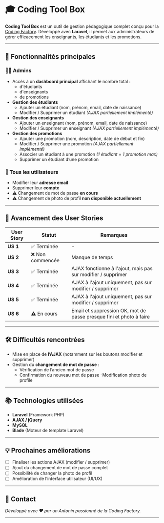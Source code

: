 # 🎓 Coding Tool Box

**Coding Tool Box** est un outil de gestion pédagogique complet conçu pour la [Coding Factory](https://codingfactory.fr). Développé avec **Laravel**, il permet aux administrateurs de gérer efficacement les enseignants, les étudiants et les promotions.

---

## 🚀 Fonctionnalités principales

### 👩‍🏫 Admins

- Accès à un **dashboard principal** affichant le nombre total :
  - d'étudiants
  - d'enseignants
  - de promotions
- **Gestion des étudiants**
  - Ajouter un étudiant (nom, prénom, email, date de naissance)
  - Modifier / Supprimer un étudiant *(AJAX partiellement implémenté)*
- **Gestion des enseignants**
  - Ajouter un enseignant (nom, prénom, email, date de naissance)
  - Modifier / Supprimer un enseignant *(AJAX partiellement implémenté)*
- **Gestion des promotions**
  - Ajouter une promotion (nom, description, date de début et fin)
  - Modifier / Supprimer une promotion *(AJAX partiellement implémenté)*
  - Associer un étudiant à une promotion *(1 étudiant = 1 promotion max)*
  - Supprimer un étudiant d’une promotion

### 👥 Tous les utilisateurs

- Modifier leur **adresse email**
- Supprimer leur **compte**
- ⚠️ Changement de mot de passe **en cours**
- ⚠️ Changement de photo de profil **non disponible actuellement**

---

## 📌 Avancement des User Stories

| User Story | Statut | Remarques |
|------------|--------|-----------|
| **US 1** | ✅ Terminée | - |
| **US 2** | ❌ Non commencée | Manque de temps | 
| **US 3** | ✅ Terminée  | AJAX fonctionne à l'ajout, mais pas sur modifier / supprimer |
| **US 4** | ✅ Terminée | AJAX à l'ajout uniquement, pas sur modifier / supprimer |
| **US 5** | ✅ Terminée | AJAX à l'ajout uniquement, pas sur modifier / supprimer |
| **US 6** | ⚠️ En cours | Email et suppression OK, mot de passe presque fini et photo à faire |

---

## 🛠️ Difficultés rencontrées

- Mise en place de **l’AJAX** (notamment sur les boutons modifier et supprimer)
- Gestion du **changement de mot de passe** :
  - Vérification de l’ancien mot de passe
  - Confirmation du nouveau mot de passe
  -Modification photo de profile
---

## 📚 Technologies utilisées

- **Laravel** (Framework PHP)
- **AJAX / jQuery**
- **MySQL**
- **Blade** (Moteur de template Laravel)

---

## 💡 Prochaines améliorations

- [ ] Finaliser les actions AJAX (modifier / supprimer)
- [ ] Ajout du changement de mot de passe complet
- [ ] Possibilité de changer la photo de profil
- [ ] Amélioration de l’interface utilisateur (UI/UX)

---

## 📩 Contact

*Développé avec ❤️ par un Antonin passionné de la Coding Factory.*

---

